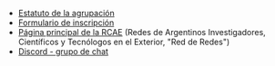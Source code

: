 * <a href="https://drive.google.com/file/d/1S29KVOqPaqlutW6rMcMrEQ21GlyS0Ayp/view?usp=sharing" target="_blank">Estatuto de la agrupación</a>
* <a href="https://docs.google.com/forms/d/e/1FAIpQLSe-xn8M_LjdIcajrDARmkgdz6KImEkdd5L4cvltcy68gh4Iog/viewform" target="_blank">Formulario de inscripción</a>
* <a href="https://rcae.info/" target="_blank">Página principal de la RCAE</a> (Redes de Argentinos Investigadores, Científicos y Tecnólogos en el Exterior, "Red de Redes")
* <a href="https://discord.gg/QEYRzfpBrZ" target="_blank">Discord - grupo de chat</a> 
